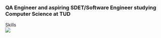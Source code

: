 

### QA Engineer and aspiring SDET/Software Engineer studying Computer Science at TUD



  <summary>Skills</summary>
 
  <img src='https://skillicons.dev/icons?i=html,css,js,typescript,cypress,react,django,python.mongodb,mysql,git,github,postman,vscode' />



<!--
**J-Etienne1/J-Etienne1** is a ✨ _special_ ✨ repository because its `README.md` (this file) appears on your GitHub profile.

Here are some ideas to get you started:

- 🔭 I’m currently working on ...
- 🌱 I’m currently learning ...
- 👯 I’m looking to collaborate on ...
- 🤔 I’m looking for help with ...
- 💬 Ask me about ...
- 📫 How to reach me: ...
- 😄 Pronouns: ...
- ⚡ Fun fact: ...
-->
